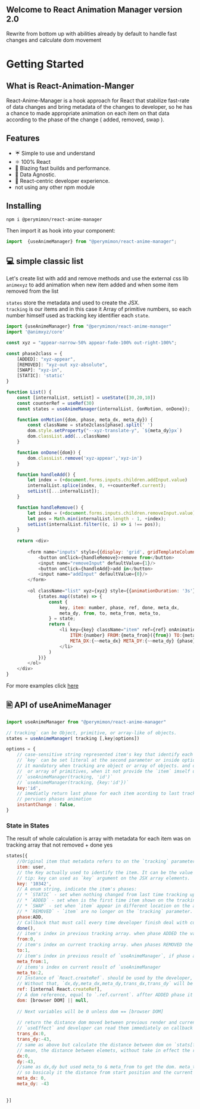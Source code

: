 ## Welcome to React Animation Manager version 2.0
Rewrite from bottom up with abilities already by default to handle fast changes and calculate dom movement

# Getting Started
## What is React-Animation-Manger
React-Anime-Manager is a hook approach for React that stabilize fast-rate of data changes and bring metadata of the changes to developer, so he has a chance to made appropriate animation on each item on that data according to the phase of the change ( added, removed, swap ).

## Features
* ☔ Simple to use and understand
* ⚛ 100% React
* 🚀 Blazing fast builds and performance.
* 🚚 Data Agnostic.
* 🥇 React-centric developer experience.
* not using any other npm module

## Installing
```cli
npm i @perymimon/react-anime-manager
```
Then import it as hook into your component:

```jsx
import  {useAnimeManager} from "@perymimon/react-anime-manager";
```

## 💻 simple classic list

Let's create list with add and remove methods and use the external css lib `animexyz` to add animation when new item added and when some item removed from the list

`states` store the metadata and used to create the JSX.     
`tracking` is our items and in this case it Array of primitive numbers, so each number himself used as tracking key identifier each `state`.

```js codesandbox=animeManager
import {useAnimeManager} from "@perymimon/react-anime-manager"
import '@animxyz/core'

const xyz = "appear-narrow-50% appear-fade-100% out-right-100%";

const phase2class = {
    [ADDED]: "xyz-appear",
    [REMOVED]: "xyz-out xyz-absolute",
    [SWAP]: "xyz-in",
    [STATIC]: 'static'
}

function List() {
    const [internalList, setList] = useState([30,20,10])
    const counterRef = useRef(30)
    const states = useAnimeManager(internalList, {onMotion, onDone});

    function onMotion({dom, phase, meta_dx, meta_dy}) {
        const className = state2class[phase].split(' ')
        dom.style.setProperty("--xyz-translate-y", `${meta_dy}px`)
        dom.classList.add(...className)
    }

    function onDone({dom}) {
        dom.classList.remove('xyz-appear','xyz-in')
    }

    function handleAdd() {
        let index = (+document.forms.inputs.children.addInput.value)
        internalList.splice(index, 0, ++counterRef.current);
        setList([...internalList]);
    }

    function handleRemove() {
        let index = (+document.forms.inputs.children.removeInput.value);
        let pos = Math.min(internalList.length - 1, +index);
        setList(internalList.filter((c, i) => i !== pos));
    }
    
    return <div>
        
        <form name="inputs" style={{display: 'grid', gridTemplateColumns: '10em 10em'}}>
            <button onClick={handleRemove}>remove from</button>
            <input name="removeInput" defaultValue={1}/>
            <button onClick={handleAdd}>add in</button>
            <input name="addInput" defaultValue={0}/>
        </form>
        
        <ol className="list" xyz={xyz} style={{animationDuration: '3s'}}>
            {states.map((state) => {
                const {
                    key, item: number, phase, ref, done, meta_dx,
                    meta_dy, from, to, meta_from, meta_to,
                } = state;
                return (
                    <li key={key} className="item" ref={ref} onAnimationEnd={done}>
                        ITEM:{number} FROM:{meta_from}({from}) TO:{meta_to}({to})
                        META_DX:{~~meta_dx} META_DY:{~~meta_dy} {phase}
                    </li>
                )
            })}
        </ol>
    </div>
}

```
For more examples click [here]()

##  🖹 API of useAnimeManager

```jsx
import useAnimeManager from "@perymimon/react-anime-manager"

// tracking` can be Object, primitive, or array-like of objects.
states = useAnimeManager( tracking [,key|options])

options = {
    // case-sensitive string represented item's key that identify each item of the tracking array.
    // `key` can be set literal at the second parameter or inside option object.
    // it mandatory when tracking are object or array of objects. and optional when tracking are primitive
    //  or array of primitives, when it not provide the `item` imself used as key 
    // `useAnimeManager(tracking, 'id')`
    // `useAnimeManager(tracking, {key:'id'})`
    key:'id',
    // imediatly return last phase for each item acording to last tracking compare, without waiting finish
    // perviues phases animation
    instantChange : false,
}

```

### State in States

The result of whole calculation is array with metadata for each item was on tracking array that not removed + done yes

```javascript
states[{
    //Original item that metadata refers to on the `tracking` parameter.
    item: user,
    // the Key actually used to identify the item. It can be the value of item[key] identifier or the item himself depending on the circumstances/
    // tip: key can used as `key` argument on the JSX array elements. 
    key: '10342',
    // A enum string, indicate the item's phases:
    // * `STATIC` - set when nothing changed from last time tracking update
    // * `ADDED` - set when is the first time item shown on the tracking parameters, after `done()` called the phase change to `STATIC`
    // * `SWAP` - set when `item` appear in different location on the array (e.g: moved from index 3 to index 4).  After calling `done()` the phase change to `STATIC`.
    // * `REMOVED` - `item` are no longer on the `tracking` parameter.  after `done()` it removed completely from metadata array    
    phase:ADD,
    // Callback that must call every time developer finish deal with current phase. so hook can be process to next phase.
    done(),
    // item's index in previous tracking array. when phase ADDED the value will be same as `.to`
    from:0,
    // item's index on current tracking array. when phases REMOVED the value will be same as `.from`
    to:1,
    // item's index in previous result of `useAnimeManager`, if phase are ADDED value will be the current index
    meta_from:1,
    // items's index on current result of `useAnimeManager
    meta_to:2,
    // Instance of `React.createRef`. should be used by the developer, and attached to jsx `.item`'s componenet genereted 
    // Without that, `dx,dy,meta_dx,meta_dy,trans_dx,trans_dy` will be `0` constantly.
    ref: [internal React.createRef],
    // A dom reference, equal to `.ref.current`. affter ADDED phase it should be exist contanhtyly 
    dom: [browser DOM] || null,
    
    // Next variables will be 0 unless dom == [browser DOM]
    
    // return the distance dom moved between previous render and current one. that variables updated after 
    // `useEffect` and developer can read them immediately on callback `oneffect(state)`
    trans_dx:0,
    trans_dy:-43,
    // same as above but calculate the distance between dom on `stats[from].dom` and `state[to].dom`
    // mean, the distance between elemets, without take in effect the real coordianation of current dom, unless it same as `to`
    dx:0,
    dy:-43,
    //same as dx,dy but used meta_to & meta_from to get the dom. meta_to is the current item index on the `useAnimeManager` result
    // so basicaly it the distance from start position and the current one of that item 
    meta_dx: 0,
    meta_dy: -43
    
    
}]
```
